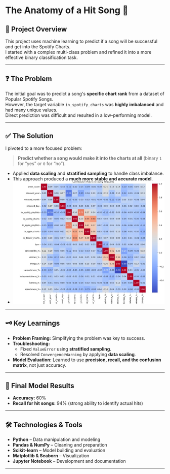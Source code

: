# The Anatomy of a Hit Song 🎵

## 📖 Project Overview  
This project uses machine learning to predict if a song will be successful and get into the Spotify Charts.  
I started with a complex multi-class problem and refined it into a more effective binary classification task.

---

## ❓ The Problem  
The initial goal was to predict a song's **specific chart rank** from a dataset of Popular Spotify Songs.  
However, the target variable `in_spotify_charts` was **highly imbalanced** and had many unique values.  
Direct prediction was difficult and resulted in a low-performing model.

---

## ✅ The Solution  
I pivoted to a more focused problem:  
> **Predict whether a song would make it into the charts at all** (binary `1` for “yes” or `0` for “no”).  

- Applied **data scaling** and **stratified sampling** to handle class imbalance.  
- This approach produced a **much more stable and accurate model**.
- ![EDA Heatmap](heatmap.jpg)


---

## 🗝️ Key Learnings  
- **Problem Framing:** Simplifying the problem was key to success.  
- **Troubleshooting:**  
  - Fixed `ValueError` using **stratified sampling**.  
  - Resolved `ConvergenceWarning` by applying **data scaling**.  
- **Model Evaluation:** Learned to use **precision, recall, and the confusion matrix**, not just accuracy.

---

## 🎯 Final Model Results  
- **Accuracy:** 60%  
- **Recall for hit songs:** 94% (strong ability to identify actual hits)

---

## 🛠️ Technologies & Tools  
- **Python** – Data manipulation and modeling  
- **Pandas & NumPy** – Cleaning and preparation  
- **Scikit-learn** – Model building and evaluation  
- **Matplotlib & Seaborn** – Visualization  
- **Jupyter Notebook** – Development and documentation

---





